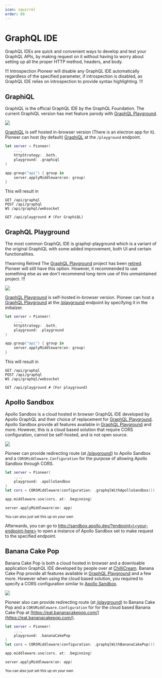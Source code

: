 ```yaml
---
icon: squirrel
order: 60
---
```


# GraphQL IDE

GraphQL IDEs are quick and convenient ways to develop and test your GraphQL APIs, by making request on it without having to worry about setting up all the proper HTTP method, headers, and body.

!!! Introspection
Pioneer will disable any GraphQL IDE automatically regardless of the specified parameter, if introspection is disabled, as GraphQL IDE relies on introspection to provide syntax highlighting.
!!!

## GraphiQL

GraphiQL is the official GraphQL IDE by the GraphQL Foundation. The current GraphiQL version has met feature parody with [GraphQL Playground](#graphql-playground).

![](/static/graphiql.png)

[GraphiQL](#graphiql) is self hosted in-browser version (There is an electron app for it). Pioneer can host (by default) [GraphiQL](#graphiql) at the `/playground` endpoint.

```swift
let server = Pioneer(
    ...,
    httpStrategy: .both,
    playground: .graphiql
)

app.group("api") { group in
    server.applyMiddleware(on: group)
}
```

This will result in

```http
GET /api/graphql
POST /api/graphql
WS /api/graphql/websocket

GET /api/playground # (For GraphiQL)
```

## GraphQL Playground

The most common GraphQL IDE is graphql-playground which is a variant of the original GraphiQL with some added improvement, both UI and certain functionalities.

!!!warning Retired
The [GraphQL Playground](#graphql-playground) project has been [retired](https://github.com/graphql/graphql-playground/issues/1143). Pioneer will still have this option. However, it recommended to use something else as we don't recommend long-term use of this unmaintained project.
!!!

![](/static/playground.png)

[GraphQL Playground](#graphql-playground) is self-hosted in-browser version. Pioneer can host a [GraphQL Playground](#graphql-playground) at the [/playground](http://localhost:8080/playground) endpoint by specifying it in the initialzer.

```swift
let server = Pioneer(
    ...,
    httpStrategy: .both,
    playground: .playground
)

app.group("api") { group in
    server.applyMiddleware(on: group)
}
```

This will result in

```http
GET /api/graphql
POST /api/graphql
WS /api/graphql/websocket

GET /api/playground # (For playground)
```

## Apollo Sandbox

Apollo Sandbox is a cloud hosted in browser GraphQL IDE developed by Apollo GraphQL and their choice of replacement for [GraphQL Playground](#graphql-playground). Apollo Sandbox provide all features available in [GraphQL Playground](#graphql-playground) and more. However, this is a cloud based solution that require CORS configuration, cannot be self-hosted, and is not open source.

![](/static/sandbox.jpeg)

Pioneer can provide redirecting route (at [/playground](http://localhost:8080/playground)) to Apollo Sandbox and a `CORSMiddleware.Configuration` for the purpose of allowing Apollo Sandbox through CORS.

```swift
let server = Pioneer(
    ...,
    playground: .apolloSandbox
)
let cors = CORSMiddleware(configuration: .graphqlWithApolloSandbox())

app.middleware.use(cors, at: .beginning)

server.applyMiddleware(on: app)
```

<sub>You can also just set this up on your own</sub>

Afterwards, you can go to [http://sandbox.apollo.dev/?endpoint=\<your-endpoint-here\>](http://sandbox.apollo.dev/?endpoint=http://localhost:8080/graphql) to open a instance of Apollo Sandbox set to make request to the specified endpoint.

## Banana Cake Pop

Banana Cake Pop is both a cloud hosted in browser and a downloable application GraphQL IDE developed by people over at [ChilliCream](https://chillicream.com/). Banana Cake Pop provide all features available in [GraphQL Playground](#graphql-playground) and a few more. However when using the cloud based solution, you required to specify a CORS configuration similar to [Apollo Sandbox](#apollo-sandbox).

![](/static/bananacakepop.png)

Pioneer also can provide redirecting route (at [/playground](http://localhost:8080/playground)) to Banana Cake Pop and a `CORSMiddleware.Configuration` for for the cloud based Banana Cake Pop at [https://eat.bananacakepop.com/](https://eat.bananacakepop.com/).

```swift
let server = Pioneer(
    ...,
    playground: .bananaCakePop
)
let cors = CORSMiddleware(configuration: .graphqlWithBananaCakePop())

app.middleware.use(cors, at: .beginning)

server.applyMiddleware(on: app)
```

<sub>You can also just set this up on your own</sub>
